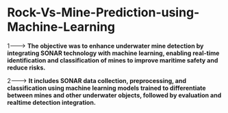 # Rock-Vs-Mine-Prediction-using-Machine-Learning

1---> **The objective was to enhance underwater mine detection by integrating SONAR technology with
machine learning, enabling real-time identification and classification of mines to improve maritime
safety and reduce risks.**

2---> **It includes SONAR data collection, preprocessing, and classification using machine learning models
trained to differentiate between mines and other underwater objects, followed by evaluation and realtime
detection integration.**
